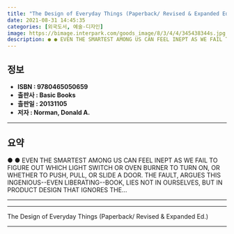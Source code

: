```yaml
---
title: "The Design of Everyday Things (Paperback/ Revised & Expanded Ed.)"
date: 2021-08-31 14:45:35
categories: [외국도서, 예술-디자인]
image: https://bimage.interpark.com/goods_image/8/3/4/4/345438344s.jpg
description: ● ● EVEN THE SMARTEST AMONG US CAN FEEL INEPT AS WE FAIL TO FIGURE OUT WHICH LIGHT SWITCH OR OVEN BURNER TO TURN ON, OR WHETHER TO PUSH, PULL, OR SLIDE A DOOR
---
```


## **정보**

- **ISBN : 9780465050659**
- **출판사 : Basic Books**
- **출판일 : 20131105**
- **저자 : Norman, Donald A.**

------



## **요약**

●  ●  EVEN THE SMARTEST AMONG US CAN FEEL INEPT AS WE FAIL TO FIGURE OUT WHICH LIGHT SWITCH OR OVEN BURNER TO TURN ON, OR WHETHER TO PUSH, PULL, OR SLIDE A DOOR. THE FAULT, ARGUES THIS INGENIOUS--EVEN LIBERATING--BOOK, LIES NOT IN OURSELVES, BUT IN PRODUCT DESIGN THAT IGNORES THE... 

------



------


The Design of Everyday Things (Paperback/ Revised & Expanded Ed.) 

------


